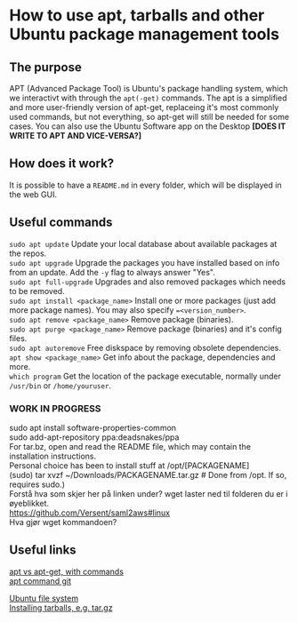 # How to use apt, tarballs and other Ubuntu package management tools

## The purpose
APT (Advanced Package Tool) is Ubuntu's package handling system, which we interactivt with through the `apt(-get)` commands. The  apt is a simplified and more user-friendly version of apt-get, replaceing it's most commonly used commands, but not everything, so apt-get will still be needed for some cases.
You can also use the Ubuntu Software app on the Desktop __[DOES IT WRITE TO APT AND VICE-VERSA?]__

## How does it work?
It is possible to have a `README.md` in every folder, which will be displayed in the web GUI.

## Useful commands
`sudo apt update`  Update your local database about available packages at the repos.<br />
`sudo apt upgrade`  Upgrade the packages you have installed based on info from an update. Add the `-y` flag to always answer "Yes".<br />
`sudo apt full-upgrade`  Upgrades and also removed packages which needs to be removed.<br />
`sudo apt install <package_name>`  Install one or more packages (just add more package names). You may also specify `=<version_number>`. <br />
`sudo apt remove <package_name>`  Remove package (binaries).<br />
`sudo apt purge <package_name>`  Remove package (binaries) and it's config files.<br />
`sudo apt autoremove`  Free diskspace by removing obsolete dependencies.<br />
`apt show <package_name>`  Get info about the package, dependencies and more.<br />
`which program`  Get the location of the package executable, normally under `/usr/bin` or `/home/youruser`.<br />

### WORK IN PROGRESS
sudo apt install software-properties-common<br />
sudo add-apt-repository ppa:deadsnakes/ppa<br />
For tar.bz, open and read the README file, which may contain the installation instructions.<br />
Personal choice has been to install stuff at /opt/[PACKAGENAME]<br />
(sudo) tar xvzf ~/Downloads/PACKAGENAME.tar.gz # Done from /opt. If so, requires sudo.)<br />
Forstå hva som skjer her på linken under? wget laster ned til folderen du er i øyeblikket.<br />
https://github.com/Versent/saml2aws#linux<br />
Hva gjør wget kommandoen?<br />

## Useful links
[apt vs apt-get, with commands](https://itsfoss.com/apt-vs-apt-get-difference/)<br />
[apt command git](https://itsfoss.com/apt-command-guide/)<br />

[Ubuntu file system](https://askubuntu.com/questions/138547/how-to-understand-the-ubuntu-file-system-layout/138551#138551)<br />
[Installing tarballs, e.g. tar.gz](https://sourcedigit.com/20839-extract-install-tar-gz-files-ubuntu/)<br />
